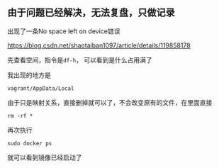 ## 由于问题已经解决，无法复盘，只做记录



出现了一条No space left on device错误

https://blog.csdn.net/shaotaiban1097/article/details/119858178

先查看空间，指令是`df-h`， 可以看到是什么占用满了

我出现的地方是

```
vagrant/AppData/Local
```

由于只是映射关系，直接删掉就可以了，不会改变原有的文件，在里面直接

```
rm -rf *
```

再次执行

```
sudo docker ps
```

就可以看到镜像已经启动了

